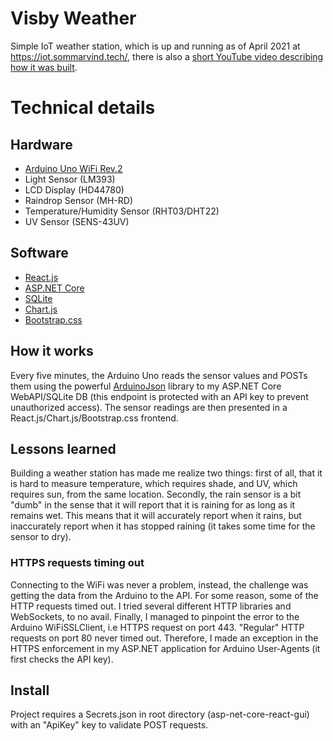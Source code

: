 # Visby Weather
Simple IoT weather station, which is up and running as of April 2021 at https://iot.sommarvind.tech/, there is also a [short YouTube video describing how it was built](https://youtube.com/watch?v=0aYAbL72kJo).

# Technical details
## Hardware
* [Arduino Uno WiFi Rev.2](https://arduino.cc)
* Light Sensor (LM393)
* LCD Display (HD44780)
* Raindrop Sensor (MH-RD)
* Temperature/Humidity Sensor (RHT03/DHT22)
* UV Sensor (SENS-43UV)

## Software
* [React.js](https://reactjs.org)
* [ASP.NET Core](https://asp.net)
* [SQLite](https://www.sqlite.org/)
* [Chart.js](https://chartjs.org)
* [Bootstrap.css](https://getbootstrap.com/)

## How it works
Every five minutes, the Arduino Uno reads the sensor values and POSTs them using the powerful [ArduinoJson](https://arduinojson.org/) library to my ASP.NET Core WebAPI/SQLite DB (this endpoint is protected with an API key to prevent unauthorized access). The sensor readings are then presented in a React.js/Chart.js/Bootstrap.css frontend.

## Lessons learned
Building a weather station has made me realize two things: first of all, that it is hard to measure temperature, which requires shade, and UV, which requires sun, from the same location. Secondly, the rain sensor is a bit "dumb" in the sense that it will report that it is raining for as long as it remains wet. This means that it will accurately report when it rains, but inaccurately report when it has stopped raining (it takes some time for the sensor to dry). 

### HTTPS requests timing out
Connecting to the WiFi was never a problem, instead, the challenge was getting the data from the Arduino to the API. For some reason, some of the HTTP requests timed out. I tried several different HTTP libraries and WebSockets, to no avail. Finally, I managed to pinpoint the error to the Arduino WiFiSSLClient, i.e HTTPS request on port 443. "Regular" HTTP requests on port 80 never timed out. Therefore, I made an exception in the HTTPS enforcement in my ASP.NET application for Arduino User-Agents (it first checks the API key).

## Install
Project requires a Secrets.json in root directory (asp-net-core-react-gui) with an "ApiKey" key to validate POST requests.
